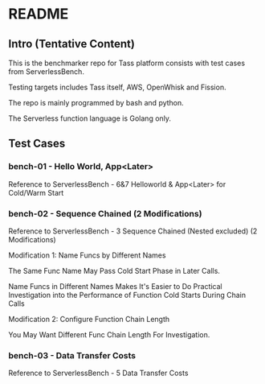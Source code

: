 # README

## Intro (Tentative Content)

This is the benchmarker repo for Tass platform consists with test cases from ServerlessBench.

Testing targets includes Tass itself, AWS, OpenWhisk and Fission.

The repo is mainly programmed by bash and python.

The Serverless function language is Golang only.

## Test Cases

### bench-01 - Hello World, App\<Later\>

Reference to ServerlessBench - 6&7 Helloworld & App\<Later\> for Cold/Warm Start

### bench-02 - Sequence Chained (2 Modifications)

Reference to ServerlessBench - 3 Sequence Chained (Nested excluded) (2 Modifications)

Modification 1: Name Funcs by Different Names

The Same Func Name May Pass Cold Start Phase in Later Calls.

Name Funcs in Different Names Makes It's Easier to Do Practical Investigation into the Performance of Function Cold Starts During Chain Calls

Modification 2: Configure Function Chain Length

You May Want Different Func Chain Length For Investigation.

### bench-03 - Data Transfer Costs

Reference to ServerlessBench - 5 Data Transfer Costs
